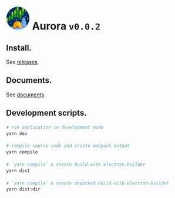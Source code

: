# ![](./resources/icons/64x64.png) Aurora `v0.0.2`

## Install.

See [releases](https://github.com/aguang-xyz/aurora/releases).

## Documents.

See [documents](https://aguang-xyz.github.io/aurora/).

## Development scripts.

```bash
# run application in development mode
yarn dev

# compile source code and create webpack output
yarn compile

# `yarn compile` & create build with electron-builder
yarn dist   

# `yarn compile` & create unpacked build with electron-builder
yarn dist:dir
```
